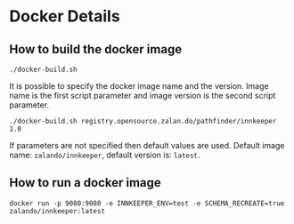 # Docker Details

## How to build the docker image

    ./docker-build.sh
    
It is possible to specify the docker image name and the version. Image name is the first script parameter and image version is the second script parameter. 
    
    ./docker-build.sh registry.opensource.zalan.do/pathfinder/innkeeper 1.0
    
If parameters are not specified then default values are used. Default image name: ```zalando/innkeeper```, default version is: ```latest```.    

## How to run a docker image

    docker run -p 9080:9080 -e INNKEEPER_ENV=test -e SCHEMA_RECREATE=true zalando/innkeeper:latest